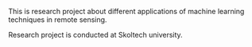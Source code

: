 This is research project about different applications of machine learning techniques in remote sensing.

Research project is conducted at Skoltech university.
